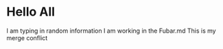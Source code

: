 # Hello All

I am typing in random information
I am working in the Fubar.md
This is my merge conflict
